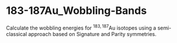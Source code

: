 # 183-187Au_Wobbling-Bands
Calculate the wobbling energies for $^{183,187}$Au isotopes using a semi-classical approach based on Signature and Parity symmetries.
